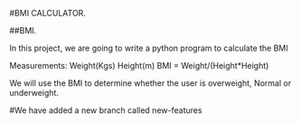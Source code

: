 #BMI CALCULATOR.

##BMI.

In this project, we are going to write a python program to calculate the BMI

Measurements:
Weight(Kgs)
Height(m)
BMI = Weight/(Height*Height)

We will use the BMI to determine whether the user is overweight, Normal or underweight.


#We have added a new branch called new-features